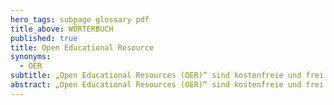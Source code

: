 ```yaml
---
hero_tags: subpage glossary pdf
title_above: WÖRTERBUCH
published: true
title: Open Educational Resource
synonyms:
  - OER
subtitle: „Open Educational Resources (OER)“ sind kostenfreie und frei zugängliche Bildungsmaterialien, die jeder verwenden darf.
abstract: „Open Educational Resources (OER)“ sind kostenfreie und frei zugängliche Bildungsmaterialien, die jeder verwenden darf. Das können zum Beispiel Lehrbücher, Online-Kurse, Videos oder Aufgaben sein. Mit OER soll Bildung für alle zugänglich gemacht werden, unabhängig von finanziellen oder geografischen Einschränkungen.
---
```

